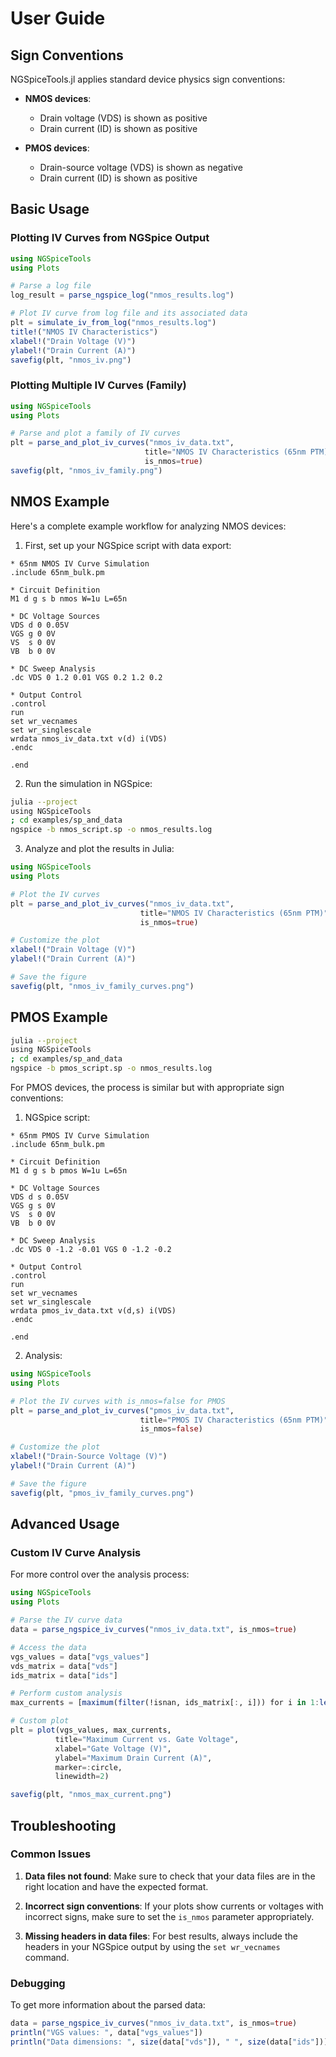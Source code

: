 # User Guide

## Sign Conventions

NGSpiceTools.jl applies standard device physics sign conventions:

- **NMOS devices**: 
  - Drain voltage (VDS) is shown as positive
  - Drain current (ID) is shown as positive

- **PMOS devices**: 
  - Drain-source voltage (VDS) is shown as negative
  - Drain current (ID) is shown as positive

## Basic Usage

### Plotting IV Curves from NGSpice Output

```julia
using NGSpiceTools
using Plots

# Parse a log file
log_result = parse_ngspice_log("nmos_results.log")

# Plot IV curve from log file and its associated data
plt = simulate_iv_from_log("nmos_results.log")
title!("NMOS IV Characteristics")
xlabel!("Drain Voltage (V)")
ylabel!("Drain Current (A)")
savefig(plt, "nmos_iv.png")
```

### Plotting Multiple IV Curves (Family)

```julia
using NGSpiceTools
using Plots

# Parse and plot a family of IV curves
plt = parse_and_plot_iv_curves("nmos_iv_data.txt", 
                              title="NMOS IV Characteristics (65nm PTM)",
                              is_nmos=true)
savefig(plt, "nmos_iv_family.png")
```

## NMOS Example

Here's a complete example workflow for analyzing NMOS devices:

1. First, set up your NGSpice script with data export:

```text
* 65nm NMOS IV Curve Simulation
.include 65nm_bulk.pm

* Circuit Definition
M1 d g s b nmos W=1u L=65n

* DC Voltage Sources
VDS d 0 0.05V
VGS g 0 0V
VS  s 0 0V
VB  b 0 0V

* DC Sweep Analysis
.dc VDS 0 1.2 0.01 VGS 0.2 1.2 0.2

* Output Control
.control
run
set wr_vecnames
set wr_singlescale
wrdata nmos_iv_data.txt v(d) i(VDS)
.endc

.end
```

2. Run the simulation in NGSpice:

```bash
julia --project
using NGSpiceTools
; cd examples/sp_and_data
ngspice -b nmos_script.sp -o nmos_results.log
```

3. Analyze and plot the results in Julia:

```julia
using NGSpiceTools
using Plots

# Plot the IV curves
plt = parse_and_plot_iv_curves("nmos_iv_data.txt", 
                             title="NMOS IV Characteristics (65nm PTM)",
                             is_nmos=true)

# Customize the plot
xlabel!("Drain Voltage (V)")
ylabel!("Drain Current (A)")

# Save the figure
savefig(plt, "nmos_iv_family_curves.png")
```

## PMOS Example

```bash
julia --project
using NGSpiceTools
; cd examples/sp_and_data
ngspice -b pmos_script.sp -o nmos_results.log
```

For PMOS devices, the process is similar but with appropriate sign conventions:

1. NGSpice script:

```text
* 65nm PMOS IV Curve Simulation
.include 65nm_bulk.pm

* Circuit Definition
M1 d g s b pmos W=1u L=65n

* DC Voltage Sources
VDS d s 0.05V
VGS g s 0V
VS  s 0 0V
VB  b 0 0V

* DC Sweep Analysis
.dc VDS 0 -1.2 -0.01 VGS 0 -1.2 -0.2

* Output Control
.control
run
set wr_vecnames
set wr_singlescale
wrdata pmos_iv_data.txt v(d,s) i(VDS)
.endc

.end
```

2. Analysis:

```julia
using NGSpiceTools
using Plots

# Plot the IV curves with is_nmos=false for PMOS
plt = parse_and_plot_iv_curves("pmos_iv_data.txt", 
                             title="PMOS IV Characteristics (65nm PTM)",
                             is_nmos=false)

# Customize the plot
xlabel!("Drain-Source Voltage (V)")
ylabel!("Drain Current (A)")

# Save the figure
savefig(plt, "pmos_iv_family_curves.png")
```

## Advanced Usage

### Custom IV Curve Analysis

For more control over the analysis process:

```julia
using NGSpiceTools
using Plots

# Parse the IV curve data
data = parse_ngspice_iv_curves("nmos_iv_data.txt", is_nmos=true)

# Access the data
vgs_values = data["vgs_values"]
vds_matrix = data["vds"]
ids_matrix = data["ids"]

# Perform custom analysis
max_currents = [maximum(filter(!isnan, ids_matrix[:, i])) for i in 1:length(vgs_values)]

# Custom plot
plt = plot(vgs_values, max_currents, 
          title="Maximum Current vs. Gate Voltage",
          xlabel="Gate Voltage (V)",
          ylabel="Maximum Drain Current (A)",
          marker=:circle,
          linewidth=2)

savefig(plt, "nmos_max_current.png")
```

## Troubleshooting

### Common Issues

1. **Data files not found**: Make sure to check that your data files are in the right location and have the expected format.

2. **Incorrect sign conventions**: If your plots show currents or voltages with incorrect signs, make sure to set the `is_nmos` parameter appropriately.

3. **Missing headers in data files**: For best results, always include the headers in your NGSpice output by using the `set wr_vecnames` command.

### Debugging

To get more information about the parsed data:

```julia
data = parse_ngspice_iv_curves("nmos_iv_data.txt", is_nmos=true)
println("VGS values: ", data["vgs_values"])
println("Data dimensions: ", size(data["vds"]), " ", size(data["ids"]))
```